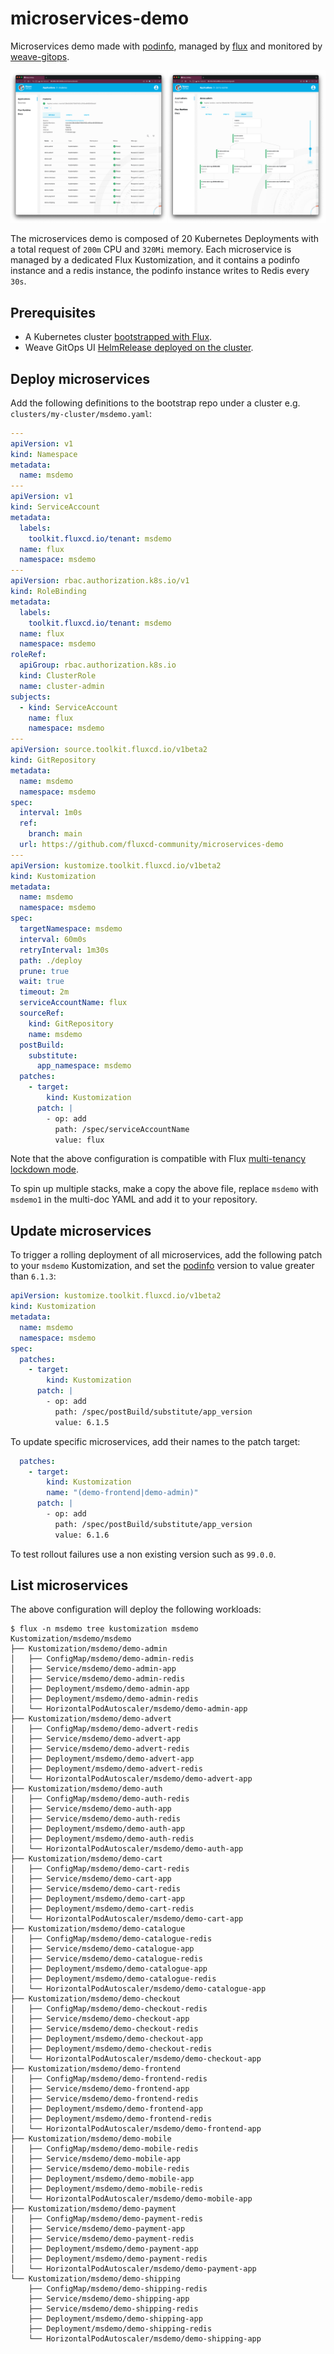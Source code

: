 # microservices-demo

Microservices demo made with
[podinfo](https://github.com/stefanprodan/podinfo),
managed by [flux](https://github.com/fluxcd/flux2)
and monitored by [weave-gitops](https://github.com/weaveworks/weave-gitops).

![](docs/img/weave-gitops-msdemo.png)

The microservices demo is composed of 20 Kubernetes Deployments
with a total request of `200m` CPU and `320Mi` memory.
Each microservice is managed by a dedicated Flux Kustomization, and it contains
a podinfo instance and a redis instance,
the podinfo instance writes to Redis every `30s`.

## Prerequisites 

* A Kubernetes cluster [bootstrapped with Flux](https://fluxcd.io/docs/installation/).
* Weave GitOps UI [HelmRelease deployed on the cluster](https://docs.gitops.weave.works/docs/getting-started/).

## Deploy microservices

Add the following definitions to the bootstrap repo under a cluster e.g. `clusters/my-cluster/msdemo.yaml`:

```yaml
---
apiVersion: v1
kind: Namespace
metadata:
  name: msdemo
---
apiVersion: v1
kind: ServiceAccount
metadata:
  labels:
    toolkit.fluxcd.io/tenant: msdemo
  name: flux
  namespace: msdemo
---
apiVersion: rbac.authorization.k8s.io/v1
kind: RoleBinding
metadata:
  labels:
    toolkit.fluxcd.io/tenant: msdemo
  name: flux
  namespace: msdemo
roleRef:
  apiGroup: rbac.authorization.k8s.io
  kind: ClusterRole
  name: cluster-admin
subjects:
  - kind: ServiceAccount
    name: flux
    namespace: msdemo
---
apiVersion: source.toolkit.fluxcd.io/v1beta2
kind: GitRepository
metadata:
  name: msdemo
  namespace: msdemo
spec:
  interval: 1m0s
  ref:
    branch: main
  url: https://github.com/fluxcd-community/microservices-demo
---
apiVersion: kustomize.toolkit.fluxcd.io/v1beta2
kind: Kustomization
metadata:
  name: msdemo
  namespace: msdemo
spec:
  targetNamespace: msdemo
  interval: 60m0s
  retryInterval: 1m30s
  path: ./deploy
  prune: true
  wait: true
  timeout: 2m
  serviceAccountName: flux
  sourceRef:
    kind: GitRepository
    name: msdemo
  postBuild:
    substitute:
      app_namespace: msdemo
  patches:
    - target:
        kind: Kustomization
      patch: |
        - op: add
          path: /spec/serviceAccountName
          value: flux
```

Note that the above configuration is compatible with Flux
[multi-tenancy lockdown mode](https://fluxcd.io/docs/installation/#multi-tenancy-lockdown).

To spin up multiple stacks, make a copy the above file, replace `msdemo` with `msdemo1` in
the multi-doc YAML and add it to your repository.

## Update microservices

To trigger a rolling deployment of all microservices, add the following patch to your `msdemo` Kustomization,
and set the [podinfo](https://github.com/stefanprodan/podinfo/releases) version to value greater than `6.1.3`:

```yaml
apiVersion: kustomize.toolkit.fluxcd.io/v1beta2
kind: Kustomization
metadata:
  name: msdemo
  namespace: msdemo
spec:
  patches:
    - target:
        kind: Kustomization
      patch: |
        - op: add
          path: /spec/postBuild/substitute/app_version
          value: 6.1.5
```

To update specific microservices, add their names to the patch target:

```yaml
  patches:
    - target:
        kind: Kustomization
        name: "(demo-frontend|demo-admin)"
      patch: |
        - op: add
          path: /spec/postBuild/substitute/app_version
          value: 6.1.6
```

To test rollout failures use a non existing version such as `99.0.0`.

## List microservices

The above configuration will deploy the following workloads:

```console
$ flux -n msdemo tree kustomization msdemo
Kustomization/msdemo/msdemo
├── Kustomization/msdemo/demo-admin
│   ├── ConfigMap/msdemo/demo-admin-redis
│   ├── Service/msdemo/demo-admin-app
│   ├── Service/msdemo/demo-admin-redis
│   ├── Deployment/msdemo/demo-admin-app
│   ├── Deployment/msdemo/demo-admin-redis
│   └── HorizontalPodAutoscaler/msdemo/demo-admin-app
├── Kustomization/msdemo/demo-advert
│   ├── ConfigMap/msdemo/demo-advert-redis
│   ├── Service/msdemo/demo-advert-app
│   ├── Service/msdemo/demo-advert-redis
│   ├── Deployment/msdemo/demo-advert-app
│   ├── Deployment/msdemo/demo-advert-redis
│   └── HorizontalPodAutoscaler/msdemo/demo-advert-app
├── Kustomization/msdemo/demo-auth
│   ├── ConfigMap/msdemo/demo-auth-redis
│   ├── Service/msdemo/demo-auth-app
│   ├── Service/msdemo/demo-auth-redis
│   ├── Deployment/msdemo/demo-auth-app
│   ├── Deployment/msdemo/demo-auth-redis
│   └── HorizontalPodAutoscaler/msdemo/demo-auth-app
├── Kustomization/msdemo/demo-cart
│   ├── ConfigMap/msdemo/demo-cart-redis
│   ├── Service/msdemo/demo-cart-app
│   ├── Service/msdemo/demo-cart-redis
│   ├── Deployment/msdemo/demo-cart-app
│   ├── Deployment/msdemo/demo-cart-redis
│   └── HorizontalPodAutoscaler/msdemo/demo-cart-app
├── Kustomization/msdemo/demo-catalogue
│   ├── ConfigMap/msdemo/demo-catalogue-redis
│   ├── Service/msdemo/demo-catalogue-app
│   ├── Service/msdemo/demo-catalogue-redis
│   ├── Deployment/msdemo/demo-catalogue-app
│   ├── Deployment/msdemo/demo-catalogue-redis
│   └── HorizontalPodAutoscaler/msdemo/demo-catalogue-app
├── Kustomization/msdemo/demo-checkout
│   ├── ConfigMap/msdemo/demo-checkout-redis
│   ├── Service/msdemo/demo-checkout-app
│   ├── Service/msdemo/demo-checkout-redis
│   ├── Deployment/msdemo/demo-checkout-app
│   ├── Deployment/msdemo/demo-checkout-redis
│   └── HorizontalPodAutoscaler/msdemo/demo-checkout-app
├── Kustomization/msdemo/demo-frontend
│   ├── ConfigMap/msdemo/demo-frontend-redis
│   ├── Service/msdemo/demo-frontend-app
│   ├── Service/msdemo/demo-frontend-redis
│   ├── Deployment/msdemo/demo-frontend-app
│   ├── Deployment/msdemo/demo-frontend-redis
│   └── HorizontalPodAutoscaler/msdemo/demo-frontend-app
├── Kustomization/msdemo/demo-mobile
│   ├── ConfigMap/msdemo/demo-mobile-redis
│   ├── Service/msdemo/demo-mobile-app
│   ├── Service/msdemo/demo-mobile-redis
│   ├── Deployment/msdemo/demo-mobile-app
│   ├── Deployment/msdemo/demo-mobile-redis
│   └── HorizontalPodAutoscaler/msdemo/demo-mobile-app
├── Kustomization/msdemo/demo-payment
│   ├── ConfigMap/msdemo/demo-payment-redis
│   ├── Service/msdemo/demo-payment-app
│   ├── Service/msdemo/demo-payment-redis
│   ├── Deployment/msdemo/demo-payment-app
│   ├── Deployment/msdemo/demo-payment-redis
│   └── HorizontalPodAutoscaler/msdemo/demo-payment-app
└── Kustomization/msdemo/demo-shipping
    ├── ConfigMap/msdemo/demo-shipping-redis
    ├── Service/msdemo/demo-shipping-app
    ├── Service/msdemo/demo-shipping-redis
    ├── Deployment/msdemo/demo-shipping-app
    ├── Deployment/msdemo/demo-shipping-redis
    └── HorizontalPodAutoscaler/msdemo/demo-shipping-app
```
